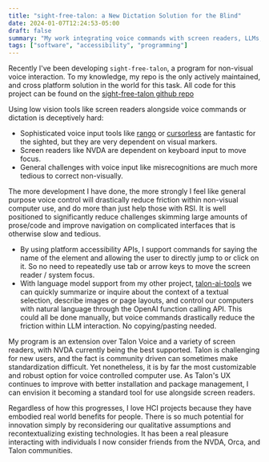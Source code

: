 ```yaml
---
title: "sight-free-talon: a New Dictation Solution for the Blind"
date: 2024-01-07T12:24:53-05:00
draft: false
summary: "My work integrating voice commands with screen readers, LLMs, and more"
tags: ["software", "accessibility", "programming"]
---
```


Recently I've been developing `sight-free-talon`, a program for non-visual voice interaction. To my knowledge, my repo is the only actively maintained, and cross platform solution in the world for this task. All code for this project can be found on the [sight-free-talon github repo](https://github.com/C-Loftus/sight-free-talon)

Using low vision tools like screen readers alongside voice commands or dictation is deceptively hard:

- Sophisticated voice input tools like [rango](https://github.com/david-tejada/rango) or [cursorless](https://github.com/cursorless-dev/cursorless) are fantastic for the sighted, but they are very dependent on visual markers.
- Screen readers like NVDA are dependent on keyboard input to move focus.
- General challenges with voice input like misrecognitions are much more tedious to correct non-visually.

The more development I have done, the more strongly I feel like general purpose voice control will drastically reduce friction within non-visual computer use, and do more than just help those with RSI. It is well positioned to significantly reduce challenges skimming large amounts of prose/code and improve navigation on complicated interfaces that is otherwise slow and tedious.

- By using platform accessibility APIs, I support commands for saying the name of the element and allowing the user to directly jump to or click on it. So no need to repeatedly use tab or arrow keys to move the screen reader / system focus.
- With language model support from my other project, [talon-ai-tools](https://github.com/C-Loftus/talon-ai-tools) we can quickly summarize or inquire about the context of a textual selection, describe images or page layouts, and control our computers with natural language through the OpenAI function calling API. This could all be done manually, but voice commands drastically reduce the friction within LLM interaction. No copying/pasting needed.

My program is an extension over Talon Voice and a variety of screen readers, with NVDA currently being the best supported. Talon is challenging for new users, and the fact is community driven can sometimes make standardization difficult. Yet nonetheless, it is by far the most customizable and robust option for voice controlled computer use. As Talon's UX continues to improve with better installation and package management, I can envision it becoming a standard tool for use alongside screen readers.

Regardless of how this progresses, I love HCI projects because they have embodied real world benefits for people. There is so much potential for innovation simply by reconsidering our qualitative assumptions and recontextualizing existing technologies. It has been a real pleasure interacting with individuals I now consider friends from the NVDA, Orca, and Talon communities.
